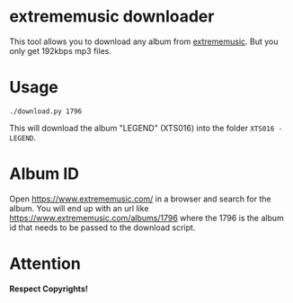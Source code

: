 extrememusic downloader
=======================

This tool allows you to download any album from
[extrememusic](https://www.extrememusic.com). But you only get 192kbps mp3
files.

Usage
=====

```./download.py 1796```

This will download the album "LEGEND" (XTS016) into the folder
```XTS016 - LEGEND```.

Album ID
========

Open https://www.extrememusic.com/ in a browser and search for the album. You
will end up with an url like https://www.extrememusic.com/albums/1796 where the
1796 is the album id that needs to be passed to the download script.

Attention
=========

**Respect Copyrights!**
